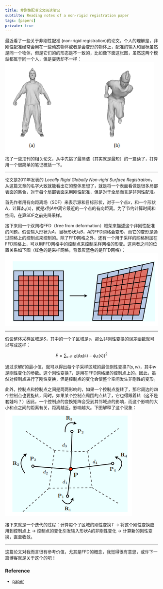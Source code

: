 ```yaml
---
title: 非刚性配准论文阅读笔记
subtilte: Reading notes of a non-rigid registration paper
tags: [papers]
private: true
---
```


最近看了一些关于非刚性配准 (non-rigid registration)的论文。个人的理解是，非刚性配准经常会用在一些动态物体或者是会变形的物体上，配准的输入和目标虽然是同一个物体，但是它们的的形态是不一致的，比如像下面这张图，虽然这两个模型都属于同一个人，但是姿势却不一样：
<br>
![enter description here](../assets/2021-11-23/1123_1.png)
<br>
找了一些顶刊的相关论文，从中先挑了最简洁（其实就是最短）的一篇读了，打算用一个很简单的笔记概括一下。

---

<head>
    <script src="https://cdn.mathjax.org/mathjax/latest/MathJax.js?config=TeX-AMS-MML_HTMLorMML" type="text/javascript"></script>
    <script type="text/x-mathjax-config">
        MathJax.Hub.Config({
            tex2jax: {
            skipTags: ['script', 'noscript', 'style', 'textarea', 'pre'],
            inlineMath: [['$','$']]
            }
        });
    </script>
</head>


论文是2011年发表的 *Locally Rigid Globally Non-rigid Surface Registration*，从这篇文章的名字大致就能看出它的整体思想了，就是将一个表面看做是很多局部表面的集合，对于每个局部表面采用刚性配准，但是对于全局而言是非刚性配准。


首先作者用有向距离场（SDF）来表示源和目标形状，对于一个点$x$，和一个形状$A$，计算$\phi_A(x)$，就是$x$到$A$中离它最近的一个点的有向距离。为了节约计算时间和空间，在算SDF之前先降采样。

接下来用一个双网格FFD（free from deformation）框架来描述这个非刚性配准的问题。假设输入形状为$A$，目标形状为$B$，$A$的FFD网格会变形，而它的变形是通过网格上的控制点来控制的。除了FFD网格之外，还有一个用于采样的网格附加在FFD网格上，可以用FFD网格中的控制点来控制采样网格的形变。这两者之间的位置关系如下图（红色的是采样网格，背景灰蓝色的是FFD网格）：
<br>
![enter description here](../assets/2021-11-23/1123_2.png)
<br>

---
假设整体采样区域是$S$，其中的一个子区域是$s$，那么非刚性变换的误差函数就可以写成这样：

$$E = \sum_{s\in S}(\phi_B(s)-\phi_A(s))^2$$

通过求解$E$的最小值，就可以得出每个子采样区域的最佳刚性变换$T(s,w)$，其中$w$是刚性变化的参数。这个刚性变换$T$，是用在FFD网格里的控制点上的。因此，虽然对控制点进行了刚性变换，但是控制点的变化会使整个空间发生非刚性的变形。

此外，控制点和控制点之间是两两影响的，如果一个控制点旋转了，那它周边的四个控制点也要旋转，同时，如果某个控制点周围的点转了，它也得跟着转（这不是套娃吗？）因此，一个控制点的变换矩阵会受到其邻域点的影响，而这个影响的大小和点之间的距离有关，距离越近，影响越大。下图解释了这个现象：
<br>
![enter description here](../assets/2021-11-23/1123_3.png)
<br>


接下来就是一个迭代的过程：计算每个子区域的刚性变换$T$ -> 将这个刚性变换应用到控制点上 -> 控制点的变化引发输入形状$A$的非刚性变化 -> 计算新的刚性变换，直至收敛。

---
这篇论文对我而言很有参考价值，尤其是FFD的概念，我觉得很有意思，或许下一篇博客就是关于这个的吧！

### Reference

- [paper](https://ieeexplore.ieee.org/document/6126411)

